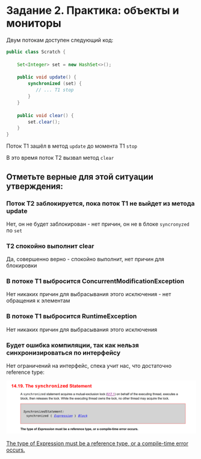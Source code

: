 # Задание 2. Практика: объекты и мониторы

Двум потокам доступен следующий код:

```java
public class Scratch {

    Set<Integer> set = new HashSet<>();

    public void update() {
        synchronized (set) {
           // ... T1 stop
        }
    }

    public void clear() {
        set.clear();
    }
}        
```

Поток Т1 зашёл в метод ```update``` до момента T1 ```stop```

В это время поток Т2 вызвал метод ```clear```

## Отметьте верные для этой ситуации утверждения:

### Поток T2 заблокируется, пока поток T1 не выйдет из метода update

Нет, он не будет заблокирован - нет причин, он не в блоке ```syncronyzed``` по ```set```

### T2 спокойно выполнит clear

Да, совершенно верно - спокойно выполнит, нет причин для блокировки

### В потоке Т1 выбросится ConcurrentModificationException

Нет никаких причин для выбрасывания этого исключения - нет обращения к элементам

### В потоке Т1 выбросится RuntimeException

Нет никаких причин для выбрасывания этого исключения

### Будет ошибка компиляции, так как нельзя синхронизироваться по интерфейсу

Нет ограничений на интерфейс, спека учит нас, что достаточно reference type:

![](3-2-1.png)

[The type of Expression must be a reference type, or a compile-time error occurs.](https://docs.oracle.com/javase/specs/jls/se8/html/jls-14.html#jls-14.19)